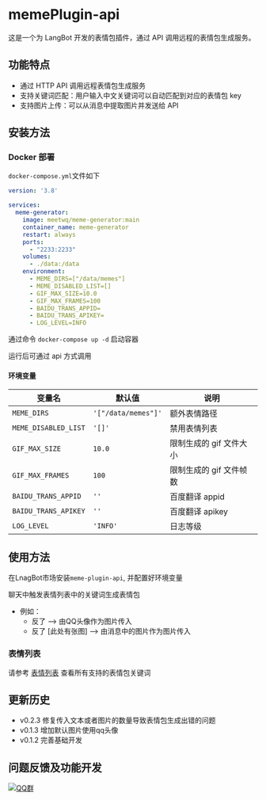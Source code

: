 # memePlugin-api

这是一个为 LangBot 开发的表情包插件，通过 API 调用远程的表情包生成服务。

## 功能特点

- 通过 HTTP API 调用远程表情包生成服务
- 支持关键词匹配：用户输入中文关键词可以自动匹配到对应的表情包 key
- 支持图片上传：可以从消息中提取图片并发送给 API

## 安装方法

### Docker 部署

`docker-compose.yml`文件如下

```yaml
version: '3.8'

services:
  meme-generator:
    image: meetwq/meme-generator:main
    container_name: meme-generator
    restart: always
    ports:
      - "2233:2233"
    volumes:
      - ./data:/data
    environment:
      - MEME_DIRS=["/data/memes"]
      - MEME_DISABLED_LIST=[]
      - GIF_MAX_SIZE=10.0
      - GIF_MAX_FRAMES=100
      - BAIDU_TRANS_APPID=
      - BAIDU_TRANS_APIKEY=
      - LOG_LEVEL=INFO
```

通过命令 `docker-compose up -d` 启动容器

运行后可通过 api 方式调用

#### 环境变量



| 变量名               | 默认值              | 说明                    |
| -------------------- | ------------------- | ----------------------- |
| `MEME_DIRS`          | `'["/data/memes"]'` | 额外表情路径            |
| `MEME_DISABLED_LIST` | `'[]'`              | 禁用表情列表            |
| `GIF_MAX_SIZE`       | `10.0`              | 限制生成的 gif 文件大小 |
| `GIF_MAX_FRAMES`     | `100`               | 限制生成的 gif 文件帧数 |
| `BAIDU_TRANS_APPID`  | `''`                | 百度翻译 appid          |
| `BAIDU_TRANS_APIKEY` | `''`                | 百度翻译 apikey         |
| `LOG_LEVEL`          | `'INFO'`            | 日志等级                |

## 使用方法

在LnagBot市场安装`meme-plugin-api`, 并配置好环境变量

聊天中触发表情列表中的关键词生成表情包

- 例如：
  - 反了  --> 由QQ头像作为图片传入
  - 反了 [此处有张图] --> 由消息中的图片作为图片传入

### 表情列表

请参考 [表情列表](https://github.com/MemeCrafters/meme-generator/wiki/%E8%A1%A8%E6%83%85%E5%88%97%E8%A1%A8) 查看所有支持的表情包关键词

## 更新历史

- v0.2.3 修复传入文本或者图片的数量导致表情包生成出错的问题
- v0.1.3 增加默认图片使用qq头像
- v0.1.2 完善基础开发


## 问题反馈及功能开发

[![QQ群](https://img.shields.io/badge/QQ群-965312424-green)](https://qm.qq.com/cgi-bin/qm/qr?k=en97YqjfYaLpebd9Nn8gbSvxVrGdIXy2&jump_from=webapi&authKey=41BmkEjbGeJ81jJNdv7Bf5EDlmW8EHZeH7/nktkXYdLGpZ3ISOS7Ur4MKWXC7xIx)